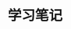 ---
title: 学习笔记
layout: category
permalink: /category/学习笔记/
taxonomy: 学习笔记
image: assets/images/学习笔记banner.jpg
---